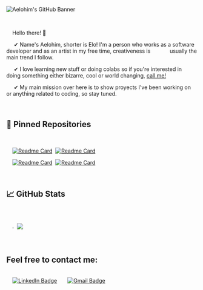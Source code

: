 
<!---
aeloh1m/aeloh1m is a ✨ special ✨ repository because its `README.md` (this file) appears on your GitHub profile.
You can click the Preview link to take a look at your changes.
--->


![Aelohim's GitHub Banner](https://user-images.githubusercontent.com/88952319/178077729-a42db5c3-5b5e-4eed-b9b5-9e05c5441812.png)



<br>

&nbsp;&nbsp;&nbsp; Hello there! 👋

&nbsp;&nbsp;&nbsp;&nbsp;&nbsp;✔ Name's Aelohim, shorter is Elo! I'm a person who works as a software developer and as an artist in my free time, creativeness is &nbsp;&nbsp;&nbsp;&nbsp;&nbsp; &nbsp;&nbsp;&nbsp;&nbsp;&nbsp;&nbsp;usually the main trend I follow. <br>

&nbsp;&nbsp;&nbsp;&nbsp;&nbsp;✔ I love learning new stuff or doing colabs so if you're interested in doing something either bizarre, cool or world changing, [call me!](#feel-free-to-contact-me)<br>

&nbsp;&nbsp;&nbsp;&nbsp;&nbsp;✔ My main mission over here is to show proyects I've been working on or anything related to coding, so stay tuned.

<br>

## 📌 Pinned Repositories

<br>

&nbsp;&nbsp;&nbsp;&nbsp;[![Readme Card](https://github-readme-stats.vercel.app/api/pin/?username=aeloh1m&repo=Saturno_Front&text_color=908C3D&title_color=910079&bg_color=1A1B27&border_color=3D1179)](https://github.com/aeloh1m/Saturno_Front)&nbsp;
[![Readme Card](https://github-readme-stats.vercel.app/api/pin/?username=aeloh1m&repo=Operating-Systems-Docker-Deployment&text_color=908C3D&title_color=910079&bg_color=1A1B27&border_color=3D1179)](https://github.com/aeloh1m/Operating-Systems-Docker-Deployment)

&nbsp;&nbsp;&nbsp;&nbsp;[![Readme Card](https://github-readme-stats.vercel.app/api/pin/?username=aeloh1m&repo=Saturno-BackEnd&text_color=908C3D&title_color=910079&bg_color=1A1B27&border_color=3D1179)](https://github.com/aeloh1m/Saturno-BackEnd)&nbsp;
[![Readme Card](https://github-readme-stats.vercel.app/api/pin/?username=aeloh1m&repo=Traductor-juegos-universal&text_color=908C3D&title_color=910079&bg_color=1A1B27&border_color=3D1179)](https://github.com/aeloh1m/Traductor-juegos-universal)

<br>


## &#x1f4c8; GitHub Stats

<br>

&nbsp;&nbsp;&nbsp;&nbsp;<a href="https://github.com/aeloh1m">
  <img align="center" style="margin:0.5rem" src="https://github-readme-stats.vercel.app/api/top-langs/?username=aeloh1m&repo=officeapi&title_color=ffffff&text_color=908C3D&icon_color=7A609E&bg_color=1A1B27&border_color=3D1179" />
</a>
<!--- ![Aelohim's GitHub stats](https://github-readme-stats.vercel.app/api?username=aeloh1m&show_icons=true&theme=radical&text_color=908C3D&title_color=910079&bg_color=1A1B27&border_color=3D1179)
--->
<br>


##  Feel free to contact me:

<br>&nbsp;&nbsp;&nbsp;&nbsp;[![LinkedIn Badge](https://img.shields.io/badge/LinkedIn-Profile-informational?style=for-the-badge&logo=linkedin&logoColor=blue&color=0D76A8)](https://www.linkedin.com/in/aelohim/)&nbsp;&nbsp;&nbsp;
&nbsp;&nbsp;&nbsp;[![Gmail Badge](https://img.shields.io/badge/Gmail-Mail-informational?style=for-the-badge&logo=Gmail&logoColor=red&color=D93025)](mailto:agraizzarodev@gmail.com)
